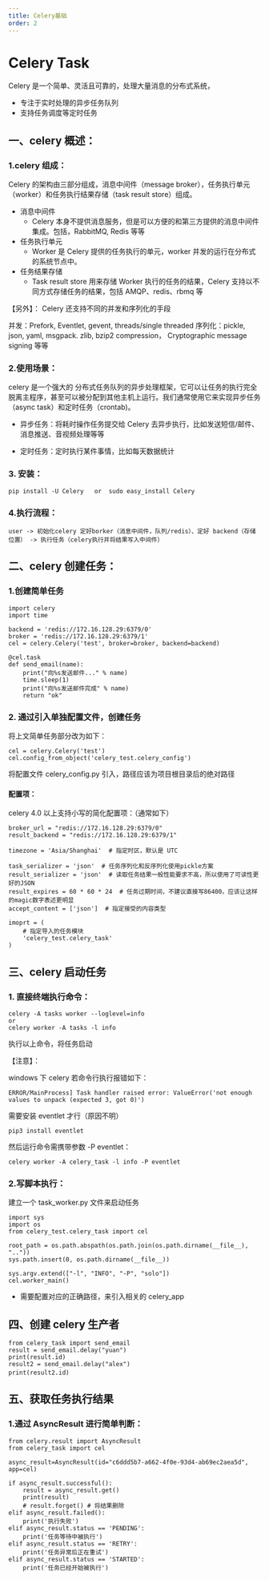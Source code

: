 ```yaml
---
title: Celery基础
order: 2
---
```


# Celery Task

Celery 是一个简单、灵活且可靠的，处理大量消息的分布式系统，

- 专注于实时处理的异步任务队列
- 支持任务调度等定时任务

## 一、celery 概述：

### 1.celery 组成：

Celery 的架构由三部分组成，消息中间件（message broker），任务执行单元（worker）和任务执行结果存储（task result store）组成。

- 消息中间件
  - Celery 本身不提供消息服务，但是可以方便的和第三方提供的消息中间件集成。包括，RabbitMQ, Redis 等等
- 任务执行单元
  - Worker 是 Celery 提供的任务执行的单元，worker 并发的运行在分布式的系统节点中。
- 任务结果存储
  - Task result store 用来存储 Worker 执行的任务的结果，Celery 支持以不同方式存储任务的结果，包括 AMQP、redis、rbmq 等

【另外】： Celery 还支持不同的并发和序列化的手段

并发：Prefork, Eventlet, gevent, threads/single threaded
序列化：pickle, json, yaml, msgpack. zlib, bzip2 compression， Cryptographic message signing 等等

### 2.使用场景：

celery 是一个强大的 分布式任务队列的异步处理框架，它可以让任务的执行完全脱离主程序，甚至可以被分配到其他主机上运行。我们通常使用它来实现异步任务（async task）和定时任务（crontab)。

- 异步任务：将耗时操作任务提交给 Celery 去异步执行，比如发送短信/邮件、消息推送、音视频处理等等

- 定时任务：定时执行某件事情，比如每天数据统计

### 3. 安装：

    pip install -U Celery   or  sudo easy_install Celery

### 4.执行流程：

    user -> 初始化celery 定好borker（消息中间件，队列/redis）、定好 backend（存储位置） -> 执行任务（celery执行并将结果写入中间件）

## 二、celery 创建任务：

### 1.创建简单任务

    import celery
    import time

    backend = 'redis://172.16.128.29:6379/0'
    broker = 'redis://172.16.128.29:6379/1'
    cel = celery.Celery('test', broker=broker, backend=backend)

    @cel.task
    def send_email(name):
        print("向%s发送邮件..." % name)
        time.sleep(1)
        print("向%s发送邮件完成" % name)
        return "ok"

### 2. 通过引入单独配置文件，创建任务

将上文简单任务部分改为如下：

    cel = celery.Celery('test')
    cel.config_from_object('celery_test.celery_config')

将配置文件 celery_config.py 引入，路径应该为项目根目录后的绝对路径

#### 配置项：

celery 4.0 以上支持小写的简化配置项：（通常如下）

    broker_url = "redis://172.16.128.29:6379/0"
    result_backend = "redis://172.16.128.29:6379/1"

    timezone = 'Asia/Shanghai'  # 指定时区，默认是 UTC

    task_serializer = 'json'  # 任务序列化和反序列化使用pickle方案
    result_serializer = 'json'  # 读取任务结果一般性能要求不高，所以使用了可读性更好的JSON
    result_expires = 60 * 60 * 24  # 任务过期时间，不建议直接写86400，应该让这样的magic数字表述更明显
    accept_content = ['json']  # 指定接受的内容类型

    imoprt = (
        # 指定导入的任务模块
        'celery_test.celery_task'
    )

## 三、celery 启动任务

### 1. 直接终端执行命令：

    celery -A tasks worker --loglevel=info
    or
    celery worker -A tasks -l info

执行以上命令，将任务启动

【注意】：

windows 下 celery 若命令行执行报错如下：

    ERROR/MainProcess] Task handler raised error: ValueError('not enough values to unpack (expected 3, got 0)')

需要安装 eventlet 才行（原因不明）

    pip3 install eventlet

然后运行命令需携带参数 -P eventlet：

    celery worker -A celery_task -l info -P eventlet

### 2.写脚本执行：

建立一个 task_worker.py 文件来启动任务

    import sys
    import os
    from celery_test.celery_task import cel

    root_path = os.path.abspath(os.path.join(os.path.dirname(__file__), ".."))
    sys.path.insert(0, os.path.dirname(__file__))

    sys.argv.extend(["-l", "INFO", "-P", "solo"])
    cel.worker_main()

- 需要配置对应的正确路径，来引入相关的 celery_app

## 四、创建 celery 生产者

    from celery_task import send_email
    result = send_email.delay("yuan")
    print(result.id)
    result2 = send_email.delay("alex")
    print(result2.id)　

## 五、获取任务执行结果

### 1.通过 AsyncResult 进行简单判断：

    from celery.result import AsyncResult
    from celery_task import cel

    async_result=AsyncResult(id="c6ddd5b7-a662-4f0e-93d4-ab69ec2aea5d", app=cel)

    if async_result.successful():
        result = async_result.get()
        print(result)
        # result.forget() # 将结果删除
    elif async_result.failed():
        print('执行失败')
    elif async_result.status == 'PENDING':
        print('任务等待中被执行')
    elif async_result.status == 'RETRY':
        print('任务异常后正在重试')
    elif async_result.status == 'STARTED':
        print('任务已经开始被执行')
